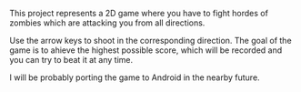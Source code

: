This project represents a 2D game where you have to fight hordes of zombies which are attacking you from all directions.

Use the arrow keys to shoot in the corresponding direction. The goal of the game is to ahieve the highest possible score, which will be recorded and you can try to beat it at any time.

I will be probably porting the game to Android in the nearby future.
